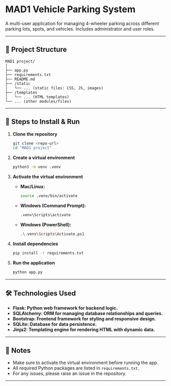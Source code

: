 # MAD1 Vehicle Parking System

A multi-user application for managing 4-wheeler parking across different parking lots, spots, and vehicles. Includes administrator and user roles.

---

## 📁 Project Structure

```
MAD1 project/
│
├── app.py
├── requirements.txt
├── README.md
├── /static
│   └── ... (static files: CSS, JS, images)
├── /templates
│   └── ... (HTML templates)
└── ... (other modules/files)
```

---

## 🚀 Steps to Install & Run

1. **Clone the repository**
   ```bash
   git clone <repo-url>
   cd "MAD1 project"
   ```

2. **Create a virtual environment**
   ```bash
   python3 -m venv .venv
   ```

3. **Activate the virtual environment**
   - **Mac/Linux:**
     ```bash
     source .venv/bin/activate
     ```
   - **Windows (Command Prompt):**
     ```bash
     .venv\Scripts\activate
     ```
   - **Windows (PowerShell):**
     ```bash
     .\.venv\Scripts\Activate.ps1
     ```

4. **Install dependencies**
   ```bash
   pip install -r requirements.txt
   ```

5. **Run the application**
   ```bash
   python app.py
   ```

---

## 🛠️ Technologies Used

- **Flask: Python web framework for backend logic.**
- **SQLAlchemy: ORM for managing database relationships and queries.**
- **Bootstrap: Frontend framework for styling and responsive design.**
- **SQLite: Database for data persistence.**
- **Jinja2: Templating engine for rendering HTML with dynamic data.**

---

## 📄 Notes

- Make sure to activate the virtual environment before running the app.
- All required Python packages are listed in `requirements.txt`.
- For any issues, please raise an issue in the repository.

---

